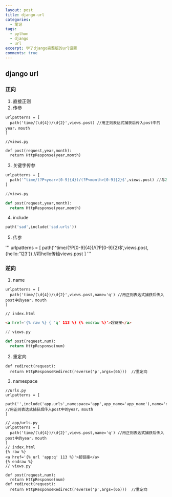 ```yaml
---
layout: post
title: django-url
categories: 
  - 笔记
tags:
  - python
  - django
  - url
excerpt: 学了django完整版的url设置
comments: true
---
```


## django url

### 正向

1. 直接正则
2. 传参

```
urlpatterns = [
  path('time/(\d{4})/\d{2}',views.post) //用正则表达式捕获后传入post中的year，mouth
]

//views.py

def post(request,year,month):
  return HttpResponse(year,month)

```

3. 关键字传参

```py
urlpatterns = [
  path('^time/(?P<year>[0-9]{4})/(?P<month>[0-9]{2}$',views.post) //与2不同的是在下面视图函数中若改变year month的顺序并没有关系
]

//views.py

def post(request,year,month):
  return HttpResponse(year,month)

```

4. include

```py
path('sad',include('sad.urls'))
```

5. 传参

'''
urlpatterns = [
  path('^time/(?P<year>[0-9]{4})/(?P<month>[0-9]{2}$',views.post,{hello:'123'})   //将hello传给views.post
]
'''

### 逆向

1. name

```
urlpatterns = [
  path('time/(\d{4})/\d{2}',views.post,name='q') //用正则表达式捕获后传入post中的year，mouth
]
```

```html
// index.html

<a href='{% raw %} { 'q' 113 %} {% endraw %}'>超链接</a> 

```

```py
// views.py

def post(request,num):   
  return HttpResponse(num)

```

2. 重定向 

```
def redirect(request):
  return HttpResponseRedirect(reverse('p',args=(66)))  //重定向

```

3. namespace

```
//urls.py
urlpatterns = [
  path('',include('app.urls',namespace='app',app_name='app_name'),name='q') //用正则表达式捕获后传入post中的year，mouth
]

// app/urls.py
urlpatterns = [
  path('time/(\d{4})/\d{2}',views.post,name='q') //用正则表达式捕获后传入post中的year，mouth
]
// index.html
{% raw %}
<a href='{% url 'app:q' 113 %}'>超链接</a>
{% endraw %}
// views.py

def post(request,num):   
  return HttpResponse(num)
def redirect(request):
  return HttpResponseRedirect(reverse('p',args=(66)))  //重定向

```
